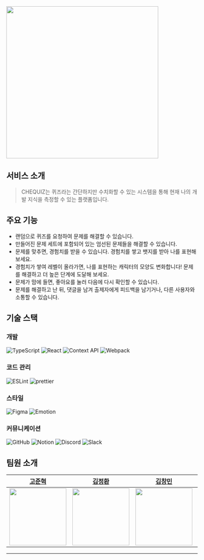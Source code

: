 <img src="https://user-images.githubusercontent.com/56826914/174994046-397f295b-a496-40f0-9051-95a35f2d4734.png" width=400/>

## 서비스 소개

>CHEQUIZ는 퀴즈라는 간단하지만 수치화할 수 있는 시스템을 통해 현재 나의 개발 지식을 측정할 수 있는 플랫폼입니다.

## 주요 기능

- 랜덤으로 퀴즈를 요청하여 문제를 해결할 수 있습니다.
- 만들어진 문제 세트에 포함되어 있는 엄선된 문제들을 해결할 수 있습니다.
- 문제를 맞추면, 경험치를 받을 수 있습니다. 경험치를 쌓고 뱃지를 받아 나를 표현해보세요.
- 경험치가 쌓여 레벨이 올라가면, 나를 표현하는 캐릭터의 모양도 변화합니다! 문제를 해결하고 더 높은 단계에 도달해 보세요.
- 문제가 맘에 들면, 좋아요를 눌러 다음에 다시 확인할 수 있습니다.
- 문제를 해결하고 난 뒤, 댓글을 남겨 출제자에게 피드백을 남기거나, 다른 사용자와 소통할 수 있습니다.

## 기술 스택

### 개발

![TypeScript](https://img.shields.io/badge/typescript-%23007ACC.svg?style=for-the-badge&logo=typescript&logoColor=white)
![React](https://img.shields.io/badge/react-%2320232a.svg?style=for-the-badge&logo=react&logoColor=%2361DAFB)
![Context API](https://img.shields.io/badge/ContextAPI-4dd0e1.svg?&style=for-the-badge&logo=React&logoColor=white)
![Webpack](https://img.shields.io/badge/Webpack-8DD6F9?style=for-the-badge&logo=webpack&logoColor=white)

### 코드 관리

![ESLint](https://img.shields.io/badge/ESLint-4B3263?style=for-the-badge&logo=eslint&logoColor=white)
![prettier](https://img.shields.io/badge/prettier-ff69b4.svg?style=for-the-badge)

### 스타일

![Figma](https://img.shields.io/badge/figma-%23F24E1E.svg?style=for-the-badge&logo=figma&logoColor=white)
![Emotion](https://img.shields.io/badge/Emotion-af8eb5.svg?&style=for-the-badge&logo=Emotion&logoColor=white)

### 커뮤니케이션

![GitHub](https://img.shields.io/badge/github-%23121011.svg?style=for-the-badge&logo=github&logoColor=white)
![Notion](https://img.shields.io/badge/Notion-%23000000.svg?style=for-the-badge&logo=notion&logoColor=white)
![Discord](https://img.shields.io/badge/Discord-%237289DA.svg?style=for-the-badge&logo=discord&logoColor=white)
![Slack](https://img.shields.io/badge/Slack-4A154B?style=for-the-badge&logo=slack&logoColor=white)

## 팀원 소개

<div align="center">
  
| [고준혁](https://github.com/mrbartrns) | [김정환](https://github.com/padd60) | [김창민](https://github.com/chmini) | [서인수](https://github.com/outwater) | [편미해](https://github.com/smilehae) |
| :-------------------------------------------------------------------------------------------------------------: | :-------------------------------------------------------------------------------------------------------------: | :-------------------------------------------------------------------------------------------------------------: | :-------------------------------------------------------------------------------------------------------------: | :-------------------------------------------------------------------------------------------------------------: |
| <img src="https://avatars.githubusercontent.com/u/56826914?v=4" width=150 /> | <img src="https://avatars.githubusercontent.com/u/65111990?v=4" width=150 /> | <img src="https://avatars.githubusercontent.com/u/39076382?v=4" width=150 /> | <img src="https://avatars.githubusercontent.com/u/52021566?v=4" width=150 /> | <img src="https://avatars.githubusercontent.com/u/39826053?v=4" width=150 /> |
---

  </div>
